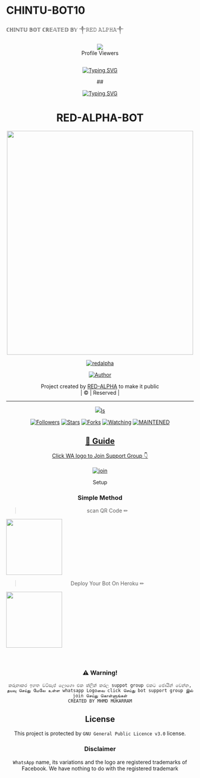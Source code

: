 # CHINTU-BOT10
ℂℍ𝕀ℕ𝕋𝕌 𝔹𝕆𝕋 ℂℝ𝔼𝔸𝕋𝔼𝔻 𝔹𝕐 ༒︎𝚁𝙴𝙳 𝙰𝙻𝙿𝙷𝙰༒︎
</a></p>
<div align="center"><img src="https://profile-counter.glitch.me/MhmdMukarram/count.svg" /><br>Profile Viewers</div>

## <!-- Typing SVG -->
<p align="center">
    <a href="https://git.io/J0hKr">
        <img
        src="https://readme-typing-svg.herokuapp.com?size=30&width=800&lines=Welcome+To+RED-ALPHA+WHATSAPP+BOT."
            alt="Typing SVG"
        />
    </a>
</p>
<div align="center">
  <p align="center">
## <!-- Typing SVG -->
<p align="center">
    <a href="https://git.io/J0hKr">
        <img
        src="https://readme-typing-svg.herokuapp.com?size=30&width=800&lines=RED-ALPHA+BOT+WAS+DEVELOPED+BY+MHMD+MUKARRAM."
            alt="Typing SVG"
        />
    </a>
</p>

<div align="center">
  <p align="center"> 

    
# RED-ALPHA-BOT

<div align="center">
  <img border-radius: 15px src="https://tenor.com/view/whenyouseeyourenemy-wolves-blue-red-gif-19635524.gif" width="500" height="600"/>
   <p align="center">
<a href="#"><img title= redalpha src="https://img.shields.io/badge/RED-ALPHA-red?colorA=%23ff0000&colorB=%23017e40&style=for-the-badge"></a>
</p>
  <p align="center">
<a href="https://github.com/MhmdMukarram"><img title="Author" src="https://img.shields.io/badge/Author-mhmdmukarram/JulieMwol?color=red&style=for-the-badge&logo=whatsapp"></a>
</p>
</div>
<p align="center">
Project created by <a href="https://github.com/MhmdMukarram">RED-ALPHA</a> to make it public
    <br>
       | © |
        Reserved |
    <br> 
</p>

----

  <p align="center">
  <a href="https://github.com/farhan-dqz">
    <img src="https://img.shields.io/github/repo-size/farhan-dqz/JulieMwol?color=green&label=Repo%20total%20size&style=plastic">ls
<p align="center">
<a href="https://github.com/farhan-dqz/followers"><img title="Followers" src="https://img.shields.io/github/followers/farhan-dqz?color=blue&style=flat-square"></a>
<a href="https://github.com/farhan-dqz/JulieMwol/stargazers/"><img title="Stars" src="https://img.shields.io/github/stars/farhan-dqz/JulieMwol?color=blue&style=flat-square"></a>
<a href="https://github.com/farhan-dqz/JulieMwol/network/members"><img title="Forks" src="https://img.shields.io/github/forks/farhan-dqz/JulieMwol?color=blue&style=flat-square"></a>
<a href="https://github.com/farhan-dqz/JulieMwol/watchers"><img title="Watching" src="https://img.shields.io/github/watchers/farhan-dqz/JulieMwol?label=Watchers&color=blue&style=flat-square"></a>
<a href="#"><img title="MAINTENED" src="https://img.shields.io/badge/UNMAINTENED-YES-blue.svg"</a>
</p>

## 📢 Guide
Click WA logo to Join Support Group 👇
    <br>
<br>
  [![join](https://github.com/Alien-alfa/PublicBot/blob/main/wlogo.svg.png)](https://chat.whatsapp.com/Jx7f5x3wSU7D8a9ntdFB3j)
  <div align="center">
       

  </div
    
## Setup
<div align="center">

  ### Simple Method
  
> scan  QR Code ✏
<div align="left"><a href="https://replit.com/@MhmdMukarram1/Chintu101-QR"><img src="https://i.ibb.co/5L3L19w/IMG-20211205-075024.jpg" width="150" ></a></div>

> Deploy Your Bot On Heroku ✏

<div align="left"><a href="http://heroku.com/deploy?template=https://github.com/MhmdMukarram/CHINTU-101"><img src="https://i.ibb.co/WPRfjrZ/c6eb7d6b6606.png" width="150" ></a></div>
      
     
<br>
<br >


### ⚠️ Warning! 
```
කරුනාකර ඉහත වට්සැප් ලොගො එක ක්ලික් කරල suppot group එකට ජොයින් වෙන්න,
தயவு செய்து மேலே உள்ள whatsapp Logoவை click செய்து bot support group இல் join செய்து கொள்ளுங்கள்
CREATED BY MHMD MUKARRAM
```


## License
This project is protected by `GNU General Public Licence v3.0` license.

### Disclaimer
`WhatsApp` name, its variations and the logo are registered trademarks of Facebook. We have nothing to do with the registered trademark
